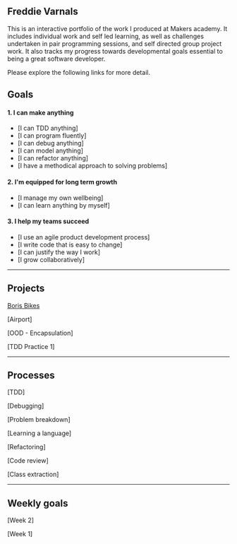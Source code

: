 ## Freddie Varnals ##

This is an interactive portfolio of the work I produced at Makers academy.
It includes individual work and self led learning, as well as challenges undertaken in pair programming sessions, and self directed group project work.
It also tracks my progress towards developmental goals essential to being a great software developer.

Please explore the following links for more detail.


## Goals

#### 1. I can make anything

- [I can TDD anything]
- [I can program fluently]
- [I can debug anything]
- [I can model anything]
- [I can refactor anything]
- [I have a methodical approach to solving problems]

#### 2. I'm equipped for long term growth

- [I manage my own wellbeing]
- [I can learn anything by myself]

#### 3. I help my teams succeed

- [I use an agile product development process]
- [I write code that is easy to change]
- [I can justify the way I work]
- [I grow collaboratively]

------

## Projects

[Boris Bikes](https://github.com/fvarnals/boris-bikes)

[Airport]

[OOD - Encapsulation]

[TDD Practice 1]

------

## Processes

[TDD]

[Debugging]

[Problem breakdown]

[Learning a language]

[Refactoring]

[Code review]

[Class extraction]

------

## Weekly goals



[Week 2]

[Week 1]
